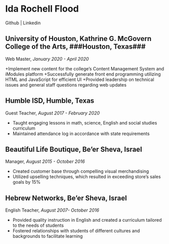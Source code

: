 # Ida Rochell Flood

Github | Linkedin

## University of Houston, Kathrine G. McGovern College of the Arts, ###Houston, Texas###
Web Master, _January 2020 - April 2020_

+Implement new content for the college’s Content Management System and iModules platform
+Successfully generate front end programming utilizing HTML and JavaScript for efficient UI
+Provided leadership on technical issues and general staff questions regarding web updates

## Humble ISD, ​Humble, Texas
Guest Teacher,​ _August 2017 -​ ​February 2020_
+ Taught engaging lessons in math, science, English and social studies curriculum
+ Maintained attendance log in accordance with state requirements
						
## Beautiful Life Boutique, ​Be’er Sheva, Israel
Manager,​ _August 2015 -​ ​October 2016_
+ ​Created customer base through compelling visual merchandising
+ Utilized upselling techniques, which resulted in exceeding store’s sales goals by 15%
						
## Hebrew Networks, ​Be’er Sheva, Israel 
English Teacher,​ _August 2007-​ ​October 2016_
+ Provided quality instruction in English and created a curriculum tailored to the needs of students 
+ Fostered relationships with students of different cultures and backgrounds to facilitate learning

